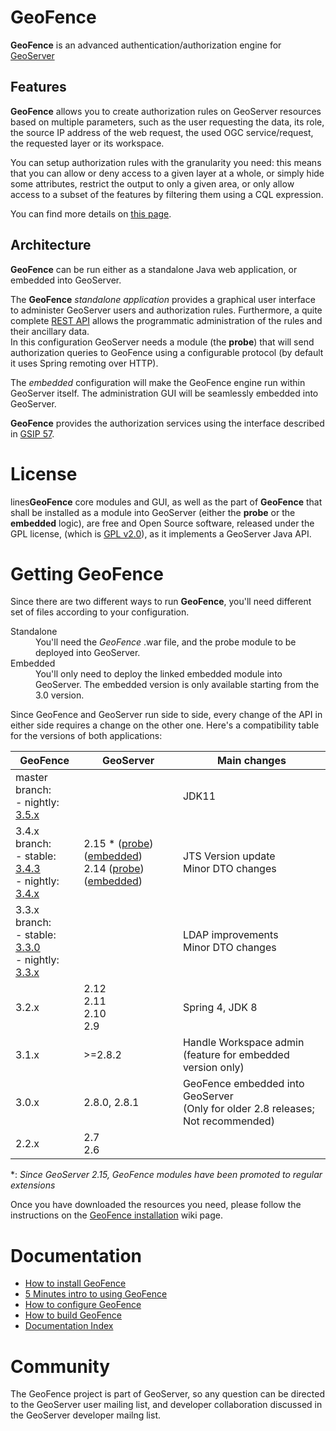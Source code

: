 GeoFence
==================================================

**GeoFence** is an advanced authentication/authorization engine for [GeoServer](http://www.geoserver.org) 

Features
--------------------------------------------------

**GeoFence** allows you to create authorization rules on GeoServer resources based on multiple parameters, such as the user requesting the data, its role, the source IP address of the web request, the used OGC service/request, the requested layer or its workspace.

You can setup authorization rules with the granularity you need: this means that you can allow or deny access to a given layer at a whole, or simply hide some attributes, restrict the output to only a given area, or only allow access to a subset of the features by filtering them using a CQL expression. 

You can find more details on [this page](https://github.com/geoserver/geofence/wiki/Main-concepts#rules).

Architecture
--------------------------------------------------

**GeoFence** can be run either as a standalone Java web application, or embedded into GeoServer.

The **GeoFence** *standalone application* provides a graphical user interface to administer GeoServer users and authorization rules. Furthermore, a quite complete [REST API](https://github.com/geoserver/geofence/wiki/REST-API) allows the programmatic administration of the rules and their ancillary data.  
In this configuration GeoServer needs a module (the **probe**) that will send authorization queries to GeoFence using a configurable protocol (by default it uses Spring remoting over HTTP).

The *embedded* configuration will make the GeoFence engine run within GeoServer itself. The administration GUI will be seamlessly embedded into GeoServer.

**GeoFence** provides the authorization services using the interface described in [GSIP 57](http://geoserver.org/display/GEOS/GSIP+57+-+Improving+GeoServer+authorization+framework).


License
==================================================
lines**GeoFence** core modules and GUI, as well as the part of **GeoFence** that shall be installed as a module into GeoServer (either the **probe** or the **embedded** logic), are free and Open Source software, released under the GPL license,  (which is [GPL v2.0](http://www.gnu.org/licenses/old-licenses/gpl-2.0.html)), as it implements a GeoServer Java API.

Getting GeoFence
==================================================

Since there are two different ways to run **GeoFence**, you'll need different set of files according to your configuration.

<dl>
  <dt>Standalone</dt>
  <dd>You'll need the <em>GeoFence</em> .war file, and the probe module to be deployed into GeoServer.</dd>

  <dt>Embedded</dt>
  <dd>You'll only need to deploy the linked embedded module into GeoServer. The embedded version is only available starting from the 3.0 version.</dd>
</dl>


Since GeoFence and GeoServer run side to side, every change of the API in either side requires a change on the other one.
Here's a compatibility table for the versions of both applications:

| GeoFence         | GeoServer  |   Main changes                        |
|------------------|------------|---------------------------------------|
| master branch: <br/> - nightly: [3.5.x] | | JDK11 |
| 3.4.x branch: <br/>- stable: [3.4.3] <br/>- nightly: [3.4.x] | 2.15 \* ([probe][2.15_probe]) ([embedded][2.15_embedded]) <br/> 2.14 ([probe][2.14_probe]) ([embedded][2.14_embedded]) | JTS Version update <br/> Minor DTO changes |
| 3.3.x branch: <br/>- stable: [3.3.0] <br/>- nightly: [3.3.x] | | LDAP improvements <br/> Minor DTO changes |
| 3.2.x | 2.12  <br/> 2.11  <br/> 2.10  <br/> 2.9 | Spring 4, JDK 8                       |
| 3.1.x | >=2.8.2  | Handle Workspace admin <br/> (feature for embedded version only)
| 3.0.x            | 2.8.0, 2.8.1        | GeoFence embedded into GeoServer  <br/>(Only for older 2.8 releases; Not recommended)
| 2.2.x| 2.7 <br/> 2.6  | 

\*: *Since GeoServer 2.15, GeoFence modules have been promoted to regular extensions*

[3.5.x]: https://build.geoserver.org/geofence/master/geofence-master-latest-war.zip
[3.4.x]: https://build.geoserver.org/geofence/3.4.x/geofence-3.4.x-latest-war.zip
[3.4.3]: https://build.geoserver.org/geofence/TODO
[3.3.x]: https://build.geoserver.org/geofence/3.3.x/geofence-3.3.x-latest-war.zip
[3.3.0]: https://build.geoserver.org/geofence/TODO

[2.14_probe]:    https://build.geoserver.org/geoserver/2.14.x/community-latest/geoserver-2.14-SNAPSHOT-geofence-plugin.zip
[2.14_embedded]: https://build.geoserver.org/geoserver/2.14.x/community-latest/geoserver-2.14-SNAPSHOT-geofence-server-plugin.zip
[2.15_probe]:    https://build.geoserver.org/geoserver/2.15.x/ext-latest/geoserver-2.15-SNAPSHOT-geofence-plugin.zip
[2.15_embedded]: https://build.geoserver.org/geoserver/2.15.x/ext-latest/geoserver-2.15-SNAPSHOT-geofence-server-plugin.zip


Once you have downloaded the resources you need, please follow the instructions on the [GeoFence installation](https://github.com/geoserver/geofence/wiki/GeoFence-installation) wiki page.


Documentation
==================================================
* [How to install GeoFence](https://github.com/geoserver/geofence/wiki/GeoFence-installation)
* [5 Minutes intro to using GeoFence](https://github.com/geoserver/geofence/wiki/First-steps)
* [How to configure GeoFence](https://github.com/geoserver/geofence/wiki/GeoFence-configuration)
* [How to build GeoFence](https://github.com/geoserver/geofence/wiki/Building-instructions)
* [Documentation Index](https://github.com/geoserver/geofence/wiki/Documentation-index)

Community
==================================================
The GeoFence project is part of GeoServer, so any question can be directed to the GeoServer user mailing list, and developer collaboration discussed in the GeoServer developer mailng list. 
